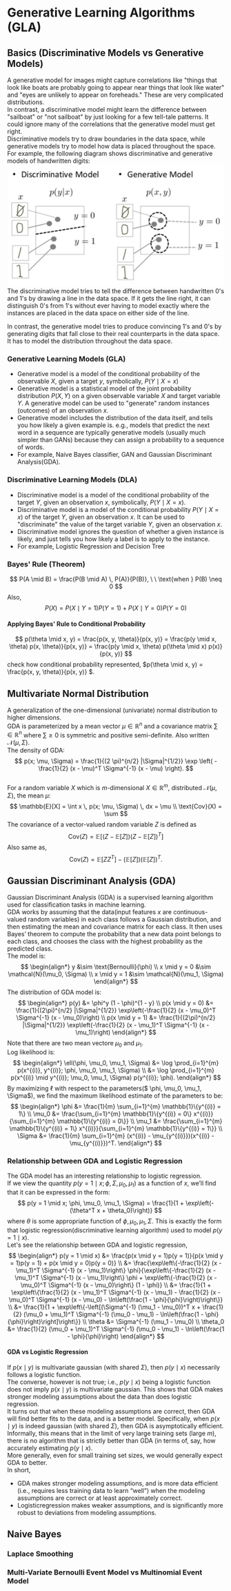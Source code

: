 # Generative Learning Algorithms (GLA)
## Basics (Discriminative Models vs Generative Models)
A generative model for images might capture correlations like "things that look like boats are probably going to appear near things that look like water" and "eyes are unlikely to appear on foreheads." These are very complicated distributions.  
In contrast, a discriminative model might learn the difference between "sailboat" or "not sailboat" by just looking for a few tell-tale patterns. It could ignore many of the correlations that the generative model must get right.  
Discriminative models try to draw boundaries in the data space, while generative models try to model how data is placed throughout the space. For example, the following diagram shows discriminative and generative models of handwritten digits:
![alt text](images/blog9_dlm_vs_glm.png)  
The discriminative model tries to tell the difference between handwritten 0's and 1's by drawing a line in the data space. If it gets the line right, it can distinguish 0's from 1's without ever having to model exactly where the instances are placed in the data space on either side of the line.

In contrast, the generative model tries to produce convincing 1's and 0's by generating digits that fall close to their real counterparts in the data space. It has to model the distribution throughout the data space.

### Generative Learning Models (GLA)
 - Generative model is a model of the conditional probability of the observable $X$, given a target $y$, symbolically, $P(Y \mid X=x)$
 - Generative model is a statistical model of the joint probability distribution $P(X, Y)$ on a given observable variable $X$ and target variable $Y$. A generative model can be used to "generate" random instances (outcomes) of an observation $x$.
 - Generative model includes the distribution of the data itself, and tells you how likely a given example is. e.g., models that predict the next word in a sequence are typically generative models (usually much simpler than GANs) because they can assign a probability to a sequence of words.
 - For example, Naive Bayes classifier, GAN and Gaussian Discriminant Analysis(GDA).   
### Discriminative Learning Models (DLA)
 - Discriminative model is a model of the conditional probability of the target $Y$, given an observation $x$, symbolically, $P(Y \mid X=x)$.
 - Discriminative model is a model of the conditional probability $P(Y\mid X=x)$ of the target $Y$, given an observation $x$. It can be used to "discriminate" the value of the target variable $Y$, given an observation $x$.
 - Discriminative model ignores the question of whether a given instance is likely, and just tells you how likely a label is to apply to the instance.
 - For example, Logistic Regression and Decision Tree

### Bayes' Rule (Theorem)
$$
P(A \mid B) = \frac{P(B \mid A) \, P(A)}{P(B)}, \ \ \text{when } P(B) \neq 0
$$
Also,  
$$
P(X) = P(X \mid Y = 1)P(Y = 1) + P(X \mid Y = 0)P(Y = 0)
$$
#### Applying Bayes' Rule to Conditional Probability
$$
p(\theta \mid x, y) = \frac{p(x, y, \theta)}{p(x, y)} =
\frac{p(y \mid x, \theta) p(x, \theta)}{p(x, y)} = \frac{p(y \mid x, \theta) p(\theta \mid x) p(x)}{p(x, y)}
$$
check how conditional probability represented, $p(\theta \mid x, y) = \frac{p(x, y, \theta)}{p(x, y)} $.


## Multivariate Normal Distribution
A generalization of the one-dimensional (univariate) normal distribution to higher dimensions.  
GDA is parameterized by a mean vector $\mu \in \mathbb{R}^{n}$ and a covariance matrix $\sum \in \mathbb{R}^{n}$  where $\sum \geq 0$ is symmetric and positive semi-definite. Also written $\mathcal{N}(\mu, \Sigma)$.  
The density of GDA:  
$$
p(x; \mu, \Sigma) = \frac{1}{(2 \pi)^{n/2} |\Sigma|^{1/2}} \exp \left( -\frac{1}{2} (x - \mu)^T \Sigma^{-1} (x - \mu) \right).
$$  
For a random variable $X$ which is $m$-dimensional $X \in \mathbb{R}^m$,  distributed $\mathcal{N}(\mu, \Sigma)$, the mean $\mu$:  
$$
\mathbb{E}[X] = \int x \, p(x; \mu, \Sigma) \, dx = \mu \\
\text{Cov}(X) = \sum
$$
The covariance of a vector-valued random variable $Z$ is defined as  
$$
\text{Cov}(Z) = \mathbb{E}[(Z - \mathbb{E}[Z])(Z - \mathbb{E}[Z])^T]
$$
Also same as,  
$$
\text{Cov}(Z) = \mathbb{E}[ZZ^T] - (\mathbb{E}[Z])(\mathbb{E}[Z])^T.
$$

## Gaussian Discriminant Analysis (GDA)
Gaussian Discriminant Analysis (GDA) is a supervised learning algorithm used for classification tasks in machine learning.  
GDA works by assuming that the data(input features $x$ are
continuous-valued random variables) in each class follows a Gaussian distribution, and then estimating the mean and covariance matrix for each class. It then uses Bayes’ theorem to compute the probability that a new data point belongs to each class, and chooses the class with the highest probability as the predicted class.  
The model is:  
$$
\begin{align*}
y &\sim \text{Bernoulli}(\phi) \\
x \mid y = 0 &\sim \mathcal{N}(\mu_0, \Sigma) \\
x \mid y = 1 &\sim \mathcal{N}(\mu_1, \Sigma)
\end{align*}
$$
The distribution of GDA model is:  
$$
\begin{align*}
p(y) &= \phi^y (1 - \phi)^{1 - y} \\
p(x \mid y = 0) &= \frac{1}{(2\pi)^{n/2} |\Sigma|^{1/2}} \exp\left(-\frac{1}{2} (x - \mu_0)^T \Sigma^{-1} (x - \mu_0)\right) \\
p(x \mid y = 1) &= \frac{1}{(2\pi)^{n/2} |\Sigma|^{1/2}} \exp\left(-\frac{1}{2} (x - \mu_1)^T \Sigma^{-1} (x - \mu_1)\right)
\end{align*}
$$
Note that there are two mean vectore $\mu_0$ and $\mu_1$.  
Log likelihood is:  
$$
\begin{align*}
\ell(\phi, \mu_0, \mu_1, \Sigma) &= \log \prod_{i=1}^{m} p(x^{(i)}, y^{(i)}; \phi, \mu_0, \mu_1, \Sigma) \\
&= \log \prod_{i=1}^{m} p(x^{(i)} \mid y^{(i)}; \mu_0, \mu_1, \Sigma) p(y^{(i)}; \phi).
\end{align*}
$$
By maximizing $\ell$ with respect to the parameters($ \phi, \mu_0, \mu_1, \Sigma$), we find the maximum likelihood estimate of the parameters to be:  
$$
\begin{align*}
\phi &= \frac{1}{m} \sum_{i=1}^{m} \mathbb{1}\{y^{(i)} = 1\} \\
\mu_0 &= \frac{\sum_{i=1}^{m} \mathbb{1}\{y^{(i)} = 0\} x^{(i)}}{\sum_{i=1}^{m} \mathbb{1}\{y^{(i)} = 0\}} \\
\mu_1 &= \frac{\sum_{i=1}^{m} \mathbb{1}\{y^{(i)} = 1\} x^{(i)}}{\sum_{i=1}^{m} \mathbb{1}\{y^{(i)} = 1\}} \\
\Sigma &= \frac{1}{m} \sum_{i=1}^{m} (x^{(i)} - \mu_{y^{(i)}})(x^{(i)} - \mu_{y^{(i)}})^T.
\end{align*}
$$

### Relationship between GDA and Logistic Regression
The GDA model has an interesting relationship to logistic regression.  
If we view the quantity $p(y = 1 \mid x; \phi, \Sigma, \mu_0, \mu_1)$ as a function of $x$, we’ll find that it can be expressed in the form:  
$$
p(y = 1 \mid x; \phi, \mu_0, \mu_1, \Sigma) = \frac{1}{1 + \exp\left(-(\theta^T x + \theta_0)\right)}
$$
where $\theta$ is some appropriate function of $\phi, \mu_0, \mu_1, \Sigma$.  This is exactly the form that logistic regression(discriminative learning algorithm) used to model $p(y=1 \mid x)$.  
Let's see the relationship between GDA and logistic regression,  
$$
\begin{align*}
p(y = 1 \mid x) &= \frac{p(x \mid y = 1)p(y = 1)}{p(x \mid y = 1)p(y = 1) + p(x \mid y = 0)p(y = 0)} \\
&= \frac{\exp\left\{-\frac{1}{2} (x - \mu_1)^T \Sigma^{-1} (x - \mu_1)\right\} \phi}{\exp\left\{-\frac{1}{2} (x - \mu_1)^T \Sigma^{-1} (x - \mu_1)\right\} \phi + \exp\left\{-\frac{1}{2} (x - \mu_0)^T \Sigma^{-1} (x - \mu_0)\right\} (1 - \phi)} \\
&= \frac{1}{1 + \exp\left\{\frac{1}{2} (x - \mu_1)^T \Sigma^{-1} (x - \mu_1) - \frac{1}{2} (x - \mu_0)^T \Sigma^{-1} (x - \mu_0) - \ln\left(\frac{1 - \phi}{\phi}\right)\right\}} \\
&= \frac{1}{1 + \exp\left\{-\left[(\Sigma^{-1} (\mu_1 - \mu_0))^T x + \frac{1}{2} (\mu_0 + \mu_1)^T \Sigma^{-1} (\mu_0 - \mu_1) - \ln\left(\frac{1 - \phi}{\phi}\right)\right]\right\}} \\
\theta &= \Sigma^{-1} (\mu_1 - \mu_0) \\
\theta_0 &= \frac{1}{2} (\mu_0 + \mu_1)^T \Sigma^{-1} (\mu_0 - \mu_1) - \ln\left(\frac{1 - \phi}{\phi}\right)
\end{align*}
$$
#### GDA vs Logistic Regression
If $p(x \mid y)$ is multivariate gaussian (with shared $\Sigma$),
then $p(y \mid x)$ necessarily follows a logistic function.  
The converse, however is not true; i.e., $p(y \mid x)$ being a logistic function does not imply $p(x \mid y)$ is multivariate gaussian. This shows that GDA makes stronger modeling assumptions about the data than does logistic regression.  
It turns out that when these modeling assumptions are correct, then GDA will find better fits to the data, and is a better model. Specifically, when $p(x \mid y)$ is indeed gaussian (with shared $\Sigma$), then GDA is asymptotically efficient. Informally, this means that in the limit of very large training sets (large $m$), there is no algorithm that is strictly better than GDA (in terms of, say, how accurately estimating $p(y \mid x)$.  
More generally, even for small training set sizes, we would generally expect GDA to better.  
In short, 
 - GDA makes stronger modeling assumptions, and is more
data efficient (i.e., requires less training data to learn “well”) when the modeling assumptions are correct or at least approximately correct.  
 - Logisticregression makes weaker assumptions, and is significantly more robust to deviations from modeling assumptions.

## Naive Bayes

### Laplace Smoothing

### Multi-Variate Bernoulli Event Model vs Multinomial Event Model